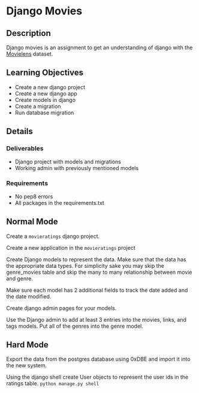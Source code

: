 # Django Movies

## Description

Django movies is an assignment to get an understanding of django with the 
[Movielens](http://grouplens.org/datasets/movielens/) dataset.

## Learning Objectives
* Create a new django project
* Create a new django app
* Create models in django
* Create a migration
* Run database migration

## Details

### Deliverables
* Django project with models and migrations
* Working admin with previously mentioned models

### Requirements
* No pep8 errors
* All packages in the requirements.txt

## Normal Mode
Create a `movieratings` django project. 

Create a new application in the `movieratings` project

Create Django models to represent the data.  Make sure that the data has the 
appropriate data types.  For simplicity sake you may skip the genre_movies table and skip the many to many relationship between movie and genre.

Make sure each model has 2 additional fields to track the date added and the
date modified.

Create django admin pages for your models.

Use the Django admin to add at least 3 entries into the movies, links, and tags models.  Put all of the genres into the genre model.

## Hard Mode
Export the data from the postgres database using 0xDBE and import it into the
new system.

Using the django shell create User objects to represent the user ids in the 
ratings table. `python manage.py shell`


